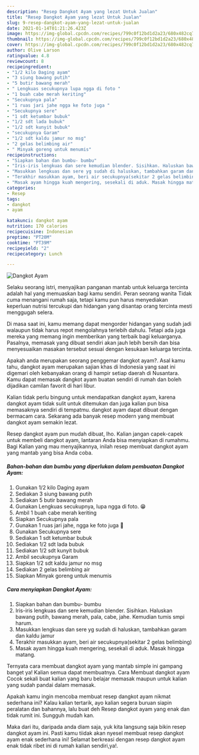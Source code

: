 ```yaml
---
description: "Resep Dangkot Ayam yang lezat Untuk Jualan"
title: "Resep Dangkot Ayam yang lezat Untuk Jualan"
slug: 9-resep-dangkot-ayam-yang-lezat-untuk-jualan
date: 2021-01-14T01:21:26.423Z
image: https://img-global.cpcdn.com/recipes/799c0f12bd1d2a23/680x482cq70/dangkot-ayam-foto-resep-utama.jpg
thumbnail: https://img-global.cpcdn.com/recipes/799c0f12bd1d2a23/680x482cq70/dangkot-ayam-foto-resep-utama.jpg
cover: https://img-global.cpcdn.com/recipes/799c0f12bd1d2a23/680x482cq70/dangkot-ayam-foto-resep-utama.jpg
author: Olive Larson
ratingvalue: 4.8
reviewcount: 8
recipeingredient:
- "1/2 kilo Daging ayam"
- "3 siung bawang putih"
- "5 butir bawang merah"
- " Lengkuas secukupnya lupa ngga di foto "
- "1 buah cabe merah keriting"
- "Secukupnya pala"
- "1 ruas jari jahe ngga ke foto juga "
- "Secukupnya sere"
- "1 sdt ketumbar bubuk"
- "1/2 sdt lada bubuk"
- "1/2 sdt kunyit bubuk"
- "secukupnya Garam"
- "1/2 sdt kaldu jamur no msg"
- "2 gelas belimbing air"
- " Minyak goreng untuk menumis"
recipeinstructions:
- "Siapkan bahan dan bumbu- bumbu"
- "Iris-iris lengkuas dan sere kemudian blender. Sisihkan. Haluskan bawang putih, bawang merah, pala, cabe, jahe. Kemudian tumis smpi harum."
- "Masukkan lengkuas dan sere yg sudah di haluskan, tambahkan garam dan kaldu jamur"
- "Terakhir masukkan ayam, beri air secukupnya(sekitar 2 gelas belimbing)"
- "Masak ayam hingga kuah mengering, sesekali di aduk. Masak hingga matang."
categories:
- Resep
tags:
- dangkot
- ayam

katakunci: dangkot ayam 
nutrition: 170 calories
recipecuisine: Indonesian
preptime: "PT20M"
cooktime: "PT39M"
recipeyield: "2"
recipecategory: Lunch

---
```



![Dangkot Ayam](https://img-global.cpcdn.com/recipes/799c0f12bd1d2a23/680x482cq70/dangkot-ayam-foto-resep-utama.jpg)

Selaku seorang istri, menyajikan panganan mantab untuk keluarga tercinta adalah hal yang memuaskan bagi kamu sendiri. Peran seorang  wanita Tidak cuma menangani rumah saja, tetapi kamu pun harus menyediakan keperluan nutrisi tercukupi dan hidangan yang disantap orang tercinta mesti menggugah selera.

Di masa  saat ini, kamu memang dapat mengorder hidangan yang sudah jadi walaupun tidak harus repot mengolahnya terlebih dahulu. Tetapi ada juga mereka yang memang ingin memberikan yang terbaik bagi keluarganya. Pasalnya, memasak yang dibuat sendiri akan jauh lebih bersih dan bisa menyesuaikan masakan tersebut sesuai dengan kesukaan keluarga tercinta. 



Apakah anda merupakan seorang penggemar dangkot ayam?. Asal kamu tahu, dangkot ayam merupakan sajian khas di Indonesia yang saat ini digemari oleh kebanyakan orang di hampir setiap daerah di Nusantara. Kamu dapat memasak dangkot ayam buatan sendiri di rumah dan boleh dijadikan camilan favorit di hari libur.

Kalian tidak perlu bingung untuk mendapatkan dangkot ayam, karena dangkot ayam tidak sulit untuk ditemukan dan juga kalian pun bisa memasaknya sendiri di tempatmu. dangkot ayam dapat dibuat dengan bermacam cara. Sekarang ada banyak resep modern yang membuat dangkot ayam semakin lezat.

Resep dangkot ayam pun mudah dibuat, lho. Kalian jangan capek-capek untuk membeli dangkot ayam, lantaran Anda bisa menyiapkan di rumahmu. Bagi Kalian yang mau menyajikannya, inilah resep membuat dangkot ayam yang mantab yang bisa Anda coba.

<!--inarticleads1-->

##### Bahan-bahan dan bumbu yang diperlukan dalam pembuatan Dangkot Ayam:

1. Gunakan 1/2 kilo Daging ayam
1. Sediakan 3 siung bawang putih
1. Sediakan 5 butir bawang merah
1. Gunakan  Lengkuas secukupnya, lupa ngga di foto. 😁
1. Ambil 1 buah cabe merah keriting
1. Siapkan Secukupnya pala
1. Gunakan 1 ruas jari jahe, ngga ke foto juga 🙏
1. Gunakan Secukupnya sere
1. Sediakan 1 sdt ketumbar bubuk
1. Sediakan 1/2 sdt lada bubuk
1. Sediakan 1/2 sdt kunyit bubuk
1. Ambil secukupnya Garam
1. Siapkan 1/2 sdt kaldu jamur no msg
1. Sediakan 2 gelas belimbing air
1. Siapkan  Minyak goreng untuk menumis




<!--inarticleads2-->

##### Cara menyiapkan Dangkot Ayam:

1. Siapkan bahan dan bumbu- bumbu
1. Iris-iris lengkuas dan sere kemudian blender. Sisihkan. Haluskan bawang putih, bawang merah, pala, cabe, jahe. Kemudian tumis smpi harum.
1. Masukkan lengkuas dan sere yg sudah di haluskan, tambahkan garam dan kaldu jamur
1. Terakhir masukkan ayam, beri air secukupnya(sekitar 2 gelas belimbing)
1. Masak ayam hingga kuah mengering, sesekali di aduk. Masak hingga matang.




Ternyata cara membuat dangkot ayam yang mantab simple ini gampang banget ya! Kalian semua dapat membuatnya. Cara Membuat dangkot ayam Cocok sekali buat kalian yang baru belajar memasak maupun untuk kalian yang sudah pandai dalam memasak.

Apakah kamu ingin mencoba membuat resep dangkot ayam nikmat sederhana ini? Kalau kalian tertarik, ayo kalian segera buruan siapin peralatan dan bahannya, lalu buat deh Resep dangkot ayam yang enak dan tidak rumit ini. Sungguh mudah kan. 

Maka dari itu, daripada anda diam saja, yuk kita langsung saja bikin resep dangkot ayam ini. Pasti kamu tiidak akan nyesel membuat resep dangkot ayam enak sederhana ini! Selamat berkreasi dengan resep dangkot ayam enak tidak ribet ini di rumah kalian sendiri,ya!.

